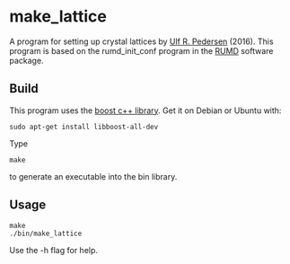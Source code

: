 # make_lattice
A program for setting up crystal lattices by [Ulf R. Pedersen](http://urp.dk) (2016).
This program is based on the rumd_init_conf program in the [RUMD](www.rumd.org) software package.

## Build 
This program uses the [boost c++ library](http://www.boost.org). 
Get it on Debian or Ubuntu with:
```
sudo apt-get install libboost-all-dev
```

Type
```
make
```
to generate an executable into the bin library.

## Usage
```
make
./bin/make_lattice
```
Use the -h flag for help.
